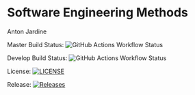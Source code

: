 # Software Engineering Methods
Anton Jardine

Master Build Status: ![GitHub Actions Workflow Status](https://img.shields.io/github/actions/workflow/status/AntonJar-ENU/sem/main.yml?branch=master&style=flat-square)

Develop Build Status: ![GitHub Actions Workflow Status](https://img.shields.io/github/actions/workflow/status/AntonJar-ENU/sem/main.yml?branch=develop&style=flat-square)
     
License: [![LICENSE](https://img.shields.io/github/license/AntonJar-ENU/sem.svg?style=flat-square)](https://github.com/AntonJar-ENU/sem/blob/master/LICENSE)

Release: [![Releases](https://img.shields.io/github/release/AntonJar-ENU/sem/all.svg?style=flat-square)](https://github.com/AntonJar-ENU/sem/releases)


